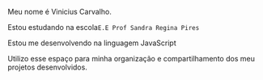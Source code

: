 Meu nome é Vinicius Carvalho.

Estou estudando na escola`E.E Prof Sandra Regina Pires`

Estou me desenvolvendo na linguagem JavaScript

Utilizo esse espaço para minha organização e compartilhamento dos meu projetos desenvolvidos.




